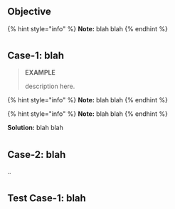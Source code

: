 <!--
[ file: README.md ] =======================================================================

[ description     ] -----------------------------------------------------------------------

	this .md file contains study materials for network security.

[ explanation     ] -----------------------------------------------------------------------

	the purpose of this .md file is to assist students enhance their learning process.
-->

<!--objective-->
## Objective

{% hint style="info" %}
**Note:** blah blah
{% endhint %}

#

<!--case-1-->
## Case-1: blah

> **EXAMPLE**
>
> description here.

{% hint style="info" %}
**Note:** blah blah
{% endhint %}

{% hint style="info" %}
**Note:** blah blah
{% endhint %}

**Solution:** blah blah

#

<!--case-2-->
## Case-2: blah

..

#

<!--test case-1-->
## Test Case-1: blah
